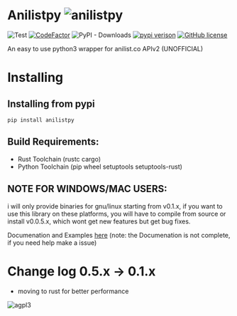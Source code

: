 # Anilistpy ![anilistpy](https://avatars3.githubusercontent.com/u/75199724?s=30&v=4)

![Test](https://github.com/anilistpy/anilistpy/workflows/Test/badge.svg)
[![CodeFactor](https://www.codefactor.io/repository/github/anilistpy/anilistpy/badge)](https://www.codefactor.io/repository/github/anilistpy/anilistpy)
![PyPI - Downloads](https://img.shields.io/pypi/dm/anilistpy)
[![pypi verison](https://img.shields.io/pypi/v/anilistpy.svg)](https://pypi.org/project/anilistpy/)
[![GitHub license](https://img.shields.io/github/license/anilistpy/anilistpy)](https://github.com/anilistpy/anilistpy/blob/master/license)

An easy to use python3 wrapper for anilist.co APIv2 (UNOFFICIAL)

# Installing

## Installing from pypi
```
pip install anilistpy
```

## Build Requirements:

- Rust Toolchain (rustc cargo) 
- Python Toolchain (pip wheel setuptools setuptools-rust)

## NOTE FOR WINDOWS/MAC USERS:

i will only provide binaries for gnu/linux starting from v0.1.x, if you want to use this library on these platforms, you will have to compile from source or install v0.0.5.x, which wont get new features but get bug fixes.

 
Documenation and Examples [here](https://anilistpy.github.io/) 
(note: the Documenation is not complete, if you need help make a issue)

# Change log 0.5.x -> 0.1.x

- moving to rust for better performance 

![agpl3](https://upload.wikimedia.org/wikipedia/commons/thumb/0/06/AGPLv3_Logo.svg/200px-AGPLv3_Logo.svg.png)
